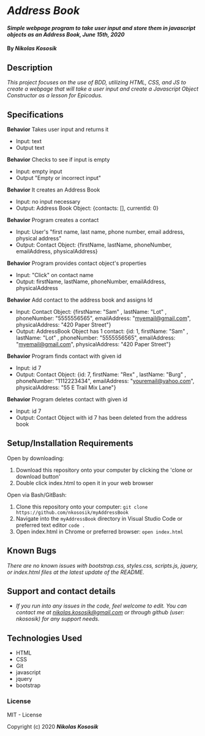 # _Address Book_

#### _Simple webpage program to take user input and store them in javascript objects as an Address Book, June 15th, 2020_

#### By _**Nikolas Kososik**_

## Description

_This project focuses on the use of BDD, utilizing HTML, CSS, and JS to create a webpage that will take a user input and create a Javascript Object Constructor as a lesson for Epicodus._

## Specifications

**Behavior** Takes user input and returns it
* Input: text
* Output text

**Behavior** Checks to see if input is empty 
* Input: empty input
* Output "Empty or incorrect input"

**Behavior** It creates an Address Book
* Input: no input necessary 
* Output: Address Book Object: {contacts: [], currentId: 0}

**Behavior** Program creates a contact
* Input: User's "first name, last name, phone number, email address, physical address"
* Output: Contact Object: {firstName, lastName, phoneNumber, emailAddress, physicalAddress}

**Behavior** Program provides contact object's properties
* Input: "Click" on contact name
* Output: firstName, lastName, phoneNumber, emailAddress, physicalAddress

**Behavior** Add contact to the address book and assigns Id
* Input: Contact Object: {firstName: "Sam" , lastName: "Lot" , phoneNumber: "5555556565", emailAddress: "myemail@gmail.com", physicalAddress: "420 Paper Street"}
* Output: AddressBook Object has 1 contact: {id: 1, firstName: "Sam" , lastName: "Lot" , phoneNumber: "5555556565", emailAddress: "myemail@gmail.com", physicalAddress: "420 Paper Street"}

**Behavior** Program finds contact with given id
* Input: id 7
* Output: Contact Object: {id: 7, firstName: "Rex" , lastName: "Burg" , phoneNumber: "1112223434", emailAddress: "youremail@yahoo.com", physicalAddress: "55 E Trail Mix Lane"}

**Behavior** Program deletes contact with given id
* Input: id 7
* Output: Contact Object with id 7 has been deleted from the address book


## Setup/Installation Requirements

Open by downloading:
1. Download this repository onto your computer by clicking the 'clone or download button'
2. Double click index.html to open it in your web browser

Open via Bash/GitBash:
1. Clone this repository onto your computer:
`git clone https://github.com/nkososik/myAddressBook`
2. Navigate into the `myAddressBook` directory in Visual Studio Code or preferred text editor
`code .`
3. Open index.html in Chrome or preferred browser:
`open index.html`



## Known Bugs

_There are no known issues with bootstrap.css, styles.css, scripts.js, jquery, or index.html files at the latest update of the README._

## Support and contact details

*  _If you run into any issues in the code, feel welcome to edit. You can contact me at nikolas.kososik@gmail.com or through github (user: nkososik) for any support needs._

## Technologies Used

* HTML
* CSS
* Git
* javascript
* jquery
* bootstrap

### License

MIT - License

Copyright (c) 2020 **_Nikolas Kososik_**
